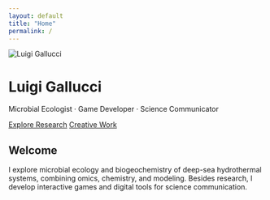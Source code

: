 ```yaml
---
layout: default
title: "Home"
permalink: /
---
```


<div class="hero">
  <img src="{{ '/assets/img/profile.jpg' | relative_url }}" alt="Luigi Gallucci">
  <div class="hero-text">
    <h1>Luigi Gallucci</h1>
    <p>Microbial Ecologist · Game Developer · Science Communicator</p>
    <a href="/research/" class="btn">Explore Research</a>
    <a href="/creative/" class="btn secondary">Creative Work</a>
  </div>
</div>

<section>
  <h2>Welcome</h2>
  <p>
    I explore microbial ecology and biogeochemistry of deep-sea hydrothermal systems,
    combining omics, chemistry, and modeling.
    Besides research, I develop interactive games and digital tools for science communication.
  </p>
</section>